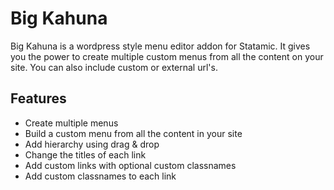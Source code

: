 # Big Kahuna

Big Kahuna is a wordpress style menu editor addon for Statamic. It gives you the power to create multiple custom menus from all the content on your site. You can also include custom or external url's.

## Features
* Create multiple menus
* Build a custom menu from all the content in your site
* Add hierarchy using drag & drop
* Change the titles of each link
* Add custom links with optional custom classnames
* Add custom classnames to each link
